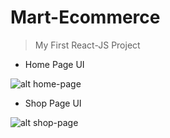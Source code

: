 # Mart-Ecommerce
> My First React-JS Project

- Home Page UI

![alt home-page](https://github.com/suraj28j/React-JS/blob/main/home-page.gif)


- Shop Page UI

![alt shop-page](https://github.com/suraj28j/React-JS/blob/main/shop-page.jpeg)